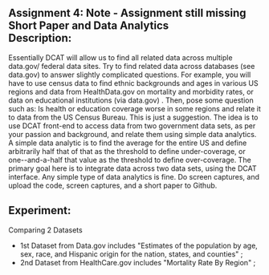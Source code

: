Assignment 4:
Note - Assignment still missing Short Paper and Data Analytics  
Description:
-----------
Essentially DCAT will allow us to find all related data across multiple data.gov/ federal data sites. 
Try to find related data across databases (see data.gov)  to answer  slightly complicated questions. 
For example, you will have to use census data to find ethnic backgrounds and ages in various US regions and data from HealthData.gov on mortality and morbidity rates, 
or data on educational institutions (via data.gov) . 
Then, pose some question such as: Is health or education coverage worse in some regions and relate it to data from the US Census Bureau. 
This is just a suggestion. The idea is to use DCAT front-end to access data from two government data sets, as per your passion and background, 
and relate them using simple data analytics. A simple data analytic is to find the average for the entire US and define arbitrarily half that of that as the threshold  to define under-coverage, 
or one--and-a-half that value as the threshold to define over-coverage. 
The primary goal here is to integrate data across two data sets, using the DCAT interface. 
Any simple type of data analytics is fine. Do screen captures, and upload the code, screen captures, and a short paper to Github.

Experiment:
-----------
Comparing 2 Datasets
- 1st Dataset from Data.gov includes "Estimates of the population by age, sex, race, and Hispanic origin for the nation, states, and counties" ;
- 2nd Dataset from HealthCare.gov includes "Mortality Rate By Region" ;


